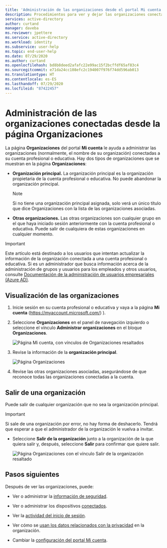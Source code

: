 ```yaml
---
title: 'Administración de las organizaciones desde el portal Mi cuenta: Azure AD'
description: Procedimientos para ver y dejar las organizaciones conectadas a su cuenta profesional o educativa desde la página Organizaciones del portal Mi cuenta.
services: active-directory
author: curtand
manager: daveba
ms.reviewer: jpettere
ms.service: active-directory
ms.workload: identity
ms.subservice: user-help
ms.topic: end-user-help
ms.date: 07/29/2020
ms.author: curtand
ms.openlocfilehash: bd8b8deed2afafc22e99ac15f2bcffdf65af83c4
ms.sourcegitcommit: e71da24cc108efc2c194007f976f74dd596ab013
ms.translationtype: HT
ms.contentlocale: es-ES
ms.lasthandoff: 07/29/2020
ms.locfileid: "87422457"
---
```

# <a name="manage-your-connected-organizations-from-the-organizations-page"></a>Administración de las organizaciones conectadas desde la página Organizaciones

La página **Organizaciones** del portal **Mi cuenta** le ayuda a administrar las organizaciones (normalmente, el nombre de su organización) conectadas a su cuenta profesional o educativa. Hay dos tipos de organizaciones que se muestran en la página **Organizaciones**:

- **Organización principal.** La organización principal es la organización propietaria de la cuenta profesional o educativa. No puede abandonar la organización principal.

    >[!NOTE]
    > Si no tiene una organización principal asignada, solo verá un único título que dice Organizaciones con la lista de las organizaciones asociadas.

- **Otras organizaciones.** Las otras organizaciones son cualquier grupo en el que haya iniciado sesión anteriormente con la cuenta profesional o educativa. Puede salir de cualquiera de estas organizaciones en cualquier momento.

>[!Important]
>Este artículo está destinado a los usuarios que intentan actualizar la información de la organización conectada a una cuenta profesional o educativa. Si es un administrador que busca información acerca de la administración de grupos y usuarios para los empleados y otros usuarios, consulte [Documentación de la administración de usuarios empresariales (Azure AD)](https://docs.microsoft.com/azure/active-directory/users-groups-roles/index).

## <a name="view-your-organizations"></a>Visualización de las organizaciones

1. Inicie sesión en su cuenta profesional o educativa y vaya a la página **Mi cuenta** (https://myaccount.microsoft.com/) ).

2. Seleccione **Organizaciones** en el panel de navegación izquierdo o seleccione el vínculo **Administrar organizaciones** en el bloque **Organizaciones**.

    ![Página Mi cuenta, con vínculos de Organizaciones resaltados](media/my-account-portal/my-account-portal-organizations.png)

3. Revise la información de la **organización principal**.

    ![Página Organizaciones](media/my-account-portal/my-account-portal-organization-page.png)

4. Revise las otras organizaciones asociadas, asegurándose de que reconoce todas las organizaciones conectadas a la cuenta.

## <a name="leave-an-organization"></a>Salir de una organización

Puede salir de cualquier organización que no sea la organización principal.

>[!Important]
>Si sale de una organización por error, no hay forma de deshacerlo. Tendrá que esperar a que el administrador de la organización le vuelva a invitar.

- Seleccione **Salir de la organización** junto a la organización de la que quiera salir y, después, seleccione **Salir** para confirmar que quiere salir.

    ![Página Organizaciones con el vínculo Salir de la organización resaltado](media/my-account-portal/my-account-portal-organizations-leave.png)

## <a name="next-steps"></a>Pasos siguientes

Después de ver las organizaciones, puede:

- Ver o administrar la [información de seguridad](user-help-security-info-overview.md).

- Ver o administrar los dispositivos [conectados](my-account-portal-devices-page.md).

- Ver la [actividad del inicio de sesión](my-account-portal-sign-ins-page.md).

- Ver cómo se [usan los datos relacionados con la privacidad](my-account-portal-privacy-page.md) en la organización.

- Cambiar la [configuración del portal Mi cuenta](my-account-portal-settings.md).
